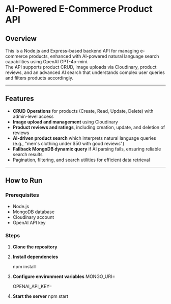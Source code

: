 # AI-Powered E-Commerce Product API

## Overview
This is a Node.js and Express-based backend API for managing e-commerce products, enhanced with AI-powered natural language search capabilities using OpenAI GPT-4o-mini.  
The API supports product CRUD, image uploads via Cloudinary, product reviews, and an advanced AI search that understands complex user queries and filters products accordingly.

---

## Features

- **CRUD Operations** for products (Create, Read, Update, Delete) with admin-level access  
- **Image upload and management** using Cloudinary 
- **Product reviews and ratings**, including creation, update, and deletion of reviews  
- **AI-driven product search** which interprets natural language queries (e.g., "men's clothing under $50 with good reviews")  
- **Fallback MongoDB dynamic query** if AI parsing fails, ensuring reliable search results  
- Pagination, filtering, and search utilities for efficient data retrieval  

---

## How to Run

### Prerequisites

- Node.js 
- MongoDB database
- Cloudinary account  
- OpenAI API key  

### Steps

1. **Clone the repository**

  

2. **Install dependencies**
   
    npm install

4. **Configure environment variables**
   MONGO_URI=<your-mongodb-connection-string>
   
   OPENAI_API_KEY=<your-openai-api-key>
   
5. **Start the server**
   npm start

